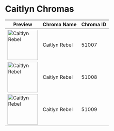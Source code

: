 # Caitlyn Chromas

| Preview | Chroma Name | Chroma ID |
|---|---|---|
| <img src='https://raw.communitydragon.org/latest/plugins/rcp-be-lol-game-data/global/default/v1/champion-chroma-images/51/51007.png' alt='Caitlyn Rebel' width='100'> | Caitlyn Rebel | 51007 |
| <img src='https://raw.communitydragon.org/latest/plugins/rcp-be-lol-game-data/global/default/v1/champion-chroma-images/51/51008.png' alt='Caitlyn Rebel' width='100'> | Caitlyn Rebel | 51008 |
| <img src='https://raw.communitydragon.org/latest/plugins/rcp-be-lol-game-data/global/default/v1/champion-chroma-images/51/51009.png' alt='Caitlyn Rebel' width='100'> | Caitlyn Rebel | 51009 |
